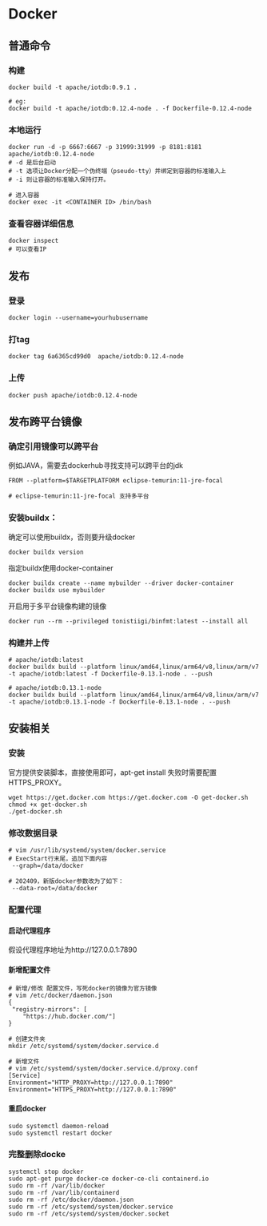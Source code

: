 # Docker
## 普通命令
### 构建
``` shell
docker build -t apache/iotdb:0.9.1 .

# eg: 
docker build -t apache/iotdb:0.12.4-node . -f Dockerfile-0.12.4-node
```
### 本地运行
``` shell
docker run -d -p 6667:6667 -p 31999:31999 -p 8181:8181 apache/iotdb:0.12.4-node
# -d 是后台启动
# -t 选项让Docker分配一个伪终端（pseudo-tty）并绑定到容器的标准输入上
# -i 则让容器的标准输入保持打开。

# 进入容器
docker exec -it <CONTAINER ID> /bin/bash
```
### 查看容器详细信息
``` shell
docker inspect
# 可以查看IP
```

## 发布
### 登录
``` shell
docker login --username=yourhubusername 
```
### 打tag
``` shell
docker tag 6a6365cd99d0  apache/iotdb:0.12.4-node
```
### 上传
``` shell
docker push apache/iotdb:0.12.4-node
```
## 发布跨平台镜像
### 确定引用镜像可以跨平台
例如JAVA，需要去dockerhub寻找支持可以跨平台的jdk
``` shell
FROM --platform=$TARGETPLATFORM eclipse-temurin:11-jre-focal

# eclipse-temurin:11-jre-focal 支持多平台
```
### 安装buildx：
确定可以使用buildx，否则要升级docker
``` shell
docker buildx version
```
指定buildx使用docker-container
``` shell
docker buildx create --name mybuilder --driver docker-container
docker buildx use mybuilder
```
开启用于多平台镜像构建的镜像
``` shell
docker run --rm --privileged tonistiigi/binfmt:latest --install all 
```
### 构建并上传
``` shell
# apache/iotdb:latest
docker buildx build --platform linux/amd64,linux/arm64/v8,linux/arm/v7 -t apache/iotdb:latest -f Dockerfile-0.13.1-node . --push

# apache/iotdb:0.13.1-node
docker buildx build --platform linux/amd64,linux/arm64/v8,linux/arm/v7 -t apache/iotdb:0.13.1-node -f Dockerfile-0.13.1-node . --push
```

## 安装相关
### 安装
官方提供安装脚本，直接使用即可，apt-get install 失败时需要配置 HTTPS_PROXY。
``` shell
wget https://get.docker.com https://get.docker.com -O get-docker.sh 
chmod +x get-docker.sh
./get-docker.sh
``` 
### 修改数据目录
``` shell
# vim /usr/lib/systemd/system/docker.service
# ExecStart行末尾，追加下面内容
 --graph=/data/docker

# 202409，新版docker参数改为了如下：
 --data-root=/data/docker
```

### 配置代理
#### 启动代理程序
假设代理程序地址为http://127.0.0.1:7890
#### 新增配置文件
``` shell
# 新增/修改 配置文件，写死docker的镜像为官方镜像
# vim /etc/docker/daemon.json
{
 "registry-mirrors": [
    "https://hub.docker.com/"]
}

# 创建文件夹
mkdir /etc/systemd/system/docker.service.d

# 新增文件
# vim /etc/systemd/system/docker.service.d/proxy.conf
[Service]
Environment="HTTP_PROXY=http://127.0.0.1:7890"
Environment="HTTPS_PROXY=http://127.0.0.1:7890"
```
#### 重启docker
``` shell
sudo systemctl daemon-reload
sudo systemctl restart docker
```
### 完整删除docke
``` shell
systemctl stop docker
sudo apt-get purge docker-ce docker-ce-cli containerd.io
sudo rm -rf /var/lib/docker
sudo rm -rf /var/lib/containerd
sudo rm -rf /etc/docker/daemon.json
sudo rm -rf /etc/systemd/system/docker.service
sudo rm -rf /etc/systemd/system/docker.socket

```
